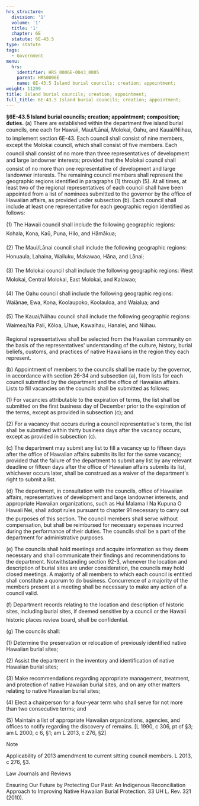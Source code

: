 ```yaml
---
hrs_structure:
  division: '1'
  volume: '1'
  title: '1'
  chapter: 6E
  statute: 6E-43.5
type: statute
tags:
  - Government
menu:
  hrs:
    identifier: HRS_0006E-0043_0005
    parent: HRS0006E
    name: 6E-43.5 Island burial councils; creation; appointment;
weight: 11200
title: Island burial councils; creation; appointment;
full_title: 6E-43.5 Island burial councils; creation; appointment;
---
```

**§6E-43.5 Island burial councils; creation; appointment; composition; duties.** (a) There are established within the department five island burial councils, one each for Hawaii, Maui/Lānai, Molokai, Oahu, and Kauai/Niihau, to implement section 6E-43\. Each council shall consist of nine members, except the Molokai council, which shall consist of five members. Each council shall consist of no more than three representatives of development and large landowner interests; provided that the Molokai council shall consist of no more than one representative of development and large landowner interests. The remaining council members shall represent the geographic regions identified in paragraphs (1) through (5). At all times, at least two of the regional representatives of each council shall have been appointed from a list of nominees submitted to the governor by the office of Hawaiian affairs, as provided under subsection (b). Each council shall include at least one representative for each geographic region identified as follows:

(1) The Hawaii council shall include the following geographic regions: Kohala, Kona, Kaū, Puna, Hilo, and Hāmākua;

(2) The Maui/Lānai council shall include the following geographic regions: Honuaula, Lahaina, Wailuku, Makawao, Hāna, and Lānai;

(3) The Molokai council shall include the following geographic regions: West Molokai, Central Molokai, East Molokai, and Kalawao;

(4) The Oahu council shall include the following geographic regions: Waiānae, Ewa, Kona, Koolaupoko, Koolauloa, and Waialua; and

(5) The Kauai/Niihau council shall include the following geographic regions: Waimea/Na Pali, Kōloa, Līhue, Kawaihau, Hanalei, and Niihau.

Regional representatives shall be selected from the Hawaiian community on the basis of the representatives' understanding of the culture, history, burial beliefs, customs, and practices of native Hawaiians in the region they each represent.

(b) Appointment of members to the councils shall be made by the governor, in accordance with section 26-34 and subsection (a), from lists for each council submitted by the department and the office of Hawaiian affairs. Lists to fill vacancies on the councils shall be submitted as follows:

(1) For vacancies attributable to the expiration of terms, the list shall be submitted on the first business day of December prior to the expiration of the terms, except as provided in subsection (c); and

(2) For a vacancy that occurs during a council representative's term, the list shall be submitted within thirty business days after the vacancy occurs, except as provided in subsection (c).

(c) The department may submit any list to fill a vacancy up to fifteen days after the office of Hawaiian affairs submits its list for the same vacancy; provided that the failure of the department to submit any list by any relevant deadline or fifteen days after the office of Hawaiian affairs submits its list, whichever occurs later, shall be construed as a waiver of the department's right to submit a list.

(d) The department, in consultation with the councils, office of Hawaiian affairs, representatives of development and large landowner interests, and appropriate Hawaiian organizations, such as Hui Malama I Na Kupuna O Hawaii Nei, shall adopt rules pursuant to chapter 91 necessary to carry out the purposes of this section. The council members shall serve without compensation, but shall be reimbursed for necessary expenses incurred during the performance of their duties. The councils shall be a part of the department for administrative purposes.

(e) The councils shall hold meetings and acquire information as they deem necessary and shall communicate their findings and recommendations to the department. Notwithstanding section 92-3, whenever the location and description of burial sites are under consideration, the councils may hold closed meetings. A majority of all members to which each council is entitled shall constitute a quorum to do business. Concurrence of a majority of the members present at a meeting shall be necessary to make any action of a council valid.

(f) Department records relating to the location and description of historic sites, including burial sites, if deemed sensitive by a council or the Hawaii historic places review board, shall be confidential.

(g) The councils shall:

(1) Determine the preservation or relocation of previously identified native Hawaiian burial sites;

(2) Assist the department in the inventory and identification of native Hawaiian burial sites;

(3) Make recommendations regarding appropriate management, treatment, and protection of native Hawaiian burial sites, and on any other matters relating to native Hawaiian burial sites;

(4) Elect a chairperson for a four-year term who shall serve for not more than two consecutive terms; and

(5) Maintain a list of appropriate Hawaiian organizations, agencies, and offices to notify regarding the discovery of remains. [L 1990, c 306, pt of §3; am L 2000, c 6, §1; am L 2013, c 276, §2]

Note

Applicability of 2013 amendment to current sitting council members. L 2013, c 276, §3.

Law Journals and Reviews

Ensuring Our Future by Protecting Our Past: An Indigenous Reconciliation Approach to Improving Native Hawaiian Burial Protection. 33 UH L. Rev. 321 (2010).